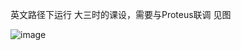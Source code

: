 英文路径下运行
 大三时的课设，需要与Proteus联调
 见图 

![image](https://user-images.githubusercontent.com/25152036/118533115-3fd8d480-b77a-11eb-89da-90e0a5b4002f.png)

